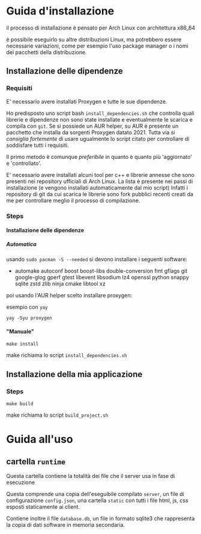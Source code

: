 # Guida d'installazione

il processo di installazione è pensato per Arch Linux con architettura x86_64

è possibile eseguirlo su altre distribuzioni Linux, ma potrebbero essere necessarie variazioni, come per esempio l'uso package manager o i nomi dei pacchetti della distribuzione.

## Installazione delle dipendenze

### Requisiti

E' necessario avere installati Proxygen e tutte le sue dipendenze.

Ho predisposto uno script bash `install_dependencies.sh` che controlla quali librerie e dipendenze non sono state installate e eventualmente le scarica e compila con `git`.
Se si possiede un AUR helper, su AUR è presente un pacchetto che installa da sorgenti Proxygen datato 2021.
Tutta via si *consiglia fortemente* di usare ugualmente lo script citato per controllare di soddisfare tutti i requisiti.

Il primo metodo è comunque *preferibile* in quanto è quanto più 'aggiornato' e 'controllato'.

E' necessario avere installati alcuni tool per c++ e librerie annesse che sono presenti nei repository ufficiali di Arch Linux. La lista è presente nei passi di installazione (e vengono installati automaticamente dal mio script)
Infatti i repository di git da cui scarica le librerie sono fork pubblici recenti creati da me per controllare meglio il processo di compilazione.

### Steps

#### Installazione delle dipendenze

##### Automatica

usando `sudo pacman -S --needed` si devono installare i seguenti software:

 - automake autoconf boost boost-libs double-conversion fmt gflags git google-glog gperf gtest libevent libsodium lz4 openssl python snappy sqlite zstd zlib ninja cmake libtool xz

poi usando l'AUR helper scelto installare proxygen:

esempio con `yay`
```
yay -Syu proxygen
```

#### "Manuale"

```
make install
```

make richiama lo script `install_dependencies.sh`

## Installazione della mia applicazione

### Steps

```
make build
```

make richiama lo script `build_project.sh`

# Guida all'uso

## cartella `runtime`

Questa cartella contiene la totalità dei file che il server usa in fase di esecuzione

Questa comprende una copia dell'eseguibile compilato `server`, un file di configurazione `config.json`, una cartella `static` con tutti i file html, js, css esposti staticamente ai client.

Contiene inoltre il file `database.db`, un file in formato sqlite3 che rappresenta la copia di dati software in memoria secondaria. 
